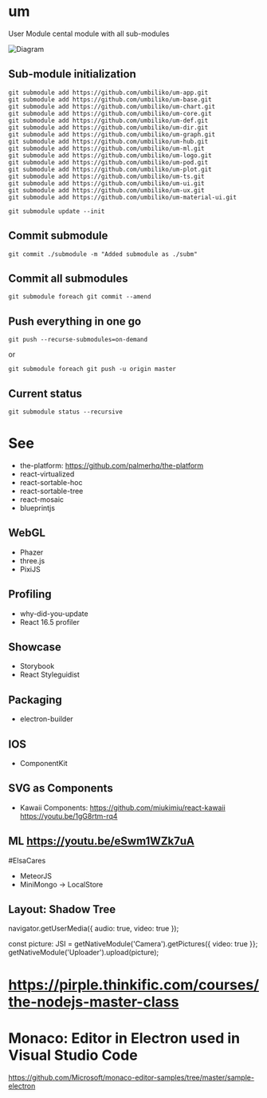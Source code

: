 # um
User Module cental module with all sub-modules

![Diagram](diagram.png)


## Sub-module initialization
```
git submodule add https://github.com/umbiliko/um-app.git
git submodule add https://github.com/umbiliko/um-base.git
git submodule add https://github.com/umbiliko/um-chart.git
git submodule add https://github.com/umbiliko/um-core.git
git submodule add https://github.com/umbiliko/um-def.git
git submodule add https://github.com/umbiliko/um-dir.git
git submodule add https://github.com/umbiliko/um-graph.git
git submodule add https://github.com/umbiliko/um-hub.git
git submodule add https://github.com/umbiliko/um-ml.git
git submodule add https://github.com/umbiliko/um-logo.git
git submodule add https://github.com/umbiliko/um-pod.git
git submodule add https://github.com/umbiliko/um-plot.git
git submodule add https://github.com/umbiliko/um-ts.git
git submodule add https://github.com/umbiliko/um-ui.git
git submodule add https://github.com/umbiliko/um-ux.git
git submodule add https://github.com/umbiliko/um-material-ui.git

git submodule update --init
```

## Commit submodule
```
git commit ./submodule -m "Added submodule as ./subm"
```

## Commit all submodules
```
git submodule foreach git commit --amend
```

## Push everything in one go
```
git push --recurse-submodules=on-demand
```
or
```
git submodule foreach git push -u origin master
```

## Current status

```
git submodule status --recursive
```


# See

* the-platform: https://github.com/palmerhq/the-platform
* react-virtualized
* react-sortable-hoc
* react-sortable-tree
* react-mosaic
* blueprintjs <HotKeys><HotKey combo="shift + a">


## WebGL
* Phazer
* three.js
* PixiJS

## Profiling
* why-did-you-update
* React 16.5 profiler

## Showcase
* Storybook
* React Styleguidist

## Packaging
* electron-builder

## IOS

* ComponentKit

## SVG as Components

* Kawaii Components: https://github.com/miukimiu/react-kawaii https://youtu.be/1gG8rtm-rq4


## ML https://youtu.be/eSwm1WZk7uA
#ElsaCares
* MeteorJS
* MiniMongo -> LocalStore

## Layout: Shadow Tree

navigator.getUserMedia({ audio: true, video: true });

const picture: JSI = getNativeModule('Camera').getPictures({ video: true }};
getNativeModule('Uploader').upload(picture);

# https://pirple.thinkific.com/courses/the-nodejs-master-class

# Monaco: Editor in Electron used in Visual Studio Code
https://github.com/Microsoft/monaco-editor-samples/tree/master/sample-electron
